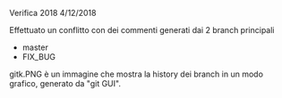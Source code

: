 Verifica 2018 4/12/2018

Effettuato un conflitto con dei commenti generati dai 2 branch principali
- master
- FIX_BUG

gitk.PNG è un immagine che mostra la history dei branch in un modo grafico, generato da "git GUI".